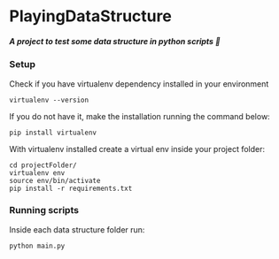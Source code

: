 # PlayingDataStructure
##### A project to test some data structure in python scripts :snake:

### Setup

Check if you have virtualenv dependency installed in your environment

```
virtualenv --version
```

If you do not have it, make the installation running the command below:

```
pip install virtualenv
```

With virtualenv installed create a virtual env inside your project folder: 

```
cd projectFolder/
virtualenv env 
source env/bin/activate
pip install -r requirements.txt
```

### Running scripts

Inside each data structure folder run:

```
python main.py
```